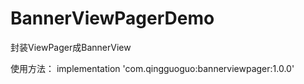 # BannerViewPagerDemo
封装ViewPager成BannerView  

使用方法：
implementation 'com.qingguoguo:bannerviewpager:1.0.0'
